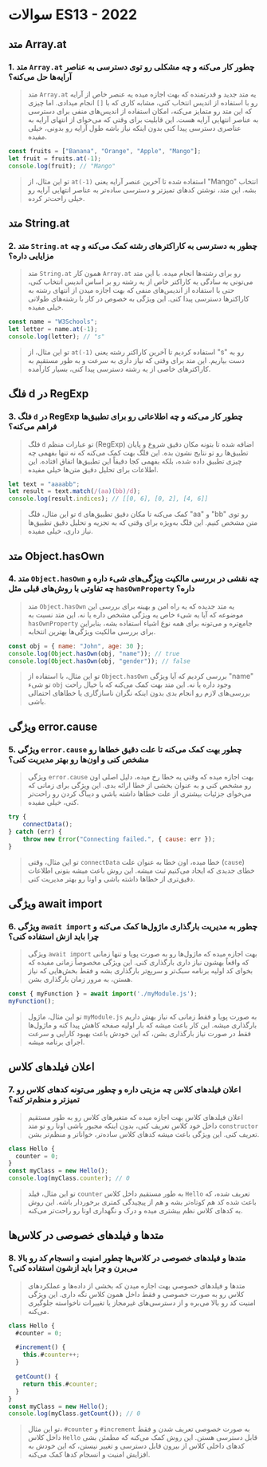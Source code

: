 # سوالات ES13 - 2022

## متد Array.at

### 1. متد `Array.at` چطور کار می‌کنه و چه مشکلی رو توی دسترسی به عناصر آرایه‌ها حل می‌کنه؟
>متد  `Array.at` یه متد جدید و قدرتمنده که بهت اجازه میده یه عنصر خاص از آرایه رو با استفاده از اندیس انتخاب کنی، مشابه کاری که با `[]` انجام میدادی. اما چیزی که این متد رو متمایز می‌کنه، امکان استفاده از اندیس‌های منفی برای دسترسی به عناصر انتهایی آرایه هست. این قابلیت برای وقتی که می‌خوای از انتهای آرایه به عناصری دسترسی پیدا کنی بدون اینکه نیاز باشه طول آرایه رو بدونی، خیلی مفیده.

```javascript
const fruits = ["Banana", "Orange", "Apple", "Mango"];
let fruit = fruits.at(-1);
console.log(fruit); // "Mango"
```

> تو این مثال، از `at(-1)` استفاده شده تا آخرین عنصر آرایه یعنی "Mango" انتخاب بشه. این متد، نوشتن کدهای تمیزتر و دسترسی ساده‌تر به عناصر انتهایی آرایه رو خیلی راحت‌تر کرده.

## متد String.at

### 2. متد `String.at` چطور به دسترسی به کاراکترهای رشته کمک می‌کنه و چه مزایایی داره؟
> متد `String.at` همون کار `Array.at` رو برای رشته‌ها انجام میده. با این متد می‌تونی به سادگی یه کاراکتر خاص از یه رشته رو بر اساس اندیس انتخاب کنی، حتی با استفاده از اندیس‌های منفی که بهت اجازه میدن از انتهای رشته به کاراکترها دسترسی پیدا کنی. این ویژگی به خصوص در کار با رشته‌های طولانی خیلی مفیده.

```javascript
const name = "W3Schools";
let letter = name.at(-1);
console.log(letter); // "s"
```

> تو این مثال، از `at(-1)` استفاده کردیم تا آخرین کاراکتر رشته یعنی "s" رو به دست بیاریم. این متد برای وقتی که نیاز داری به سرعت و به طور مستقیم به کاراکترهای خاصی از یه رشته دسترسی پیدا کنی، بسیار کارآمده.

## فلگ d در RegExp

### 3. فلگ `d` در RegExp چطور کار می‌کنه و چه اطلاعاتی رو برای تطبیق‌ها فراهم می‌کنه؟
> فلگ `d` تو عبارات منظم (RegExp) اضافه شده تا بتونه مکان دقیق شروع و پایان تطبیق‌ها رو تو نتایج نشون بده. این فلگ بهت کمک می‌کنه که نه تنها بفهمی چه چیزی تطبیق داده شده، بلکه بفهمی کجا دقیقاً این تطبیق‌ها اتفاق افتاده. این اطلاعات برای تحلیل دقیق متن‌ها خیلی مفیده.

```javascript
let text = "aaaabb";
let result = text.match(/(aa)(bb)/d);
console.log(result.indices); // [[0, 6], [0, 2], [4, 6]]
```

> تو این مثال، فلگ `d` کمک می‌کنه تا مکان دقیق تطبیق‌های "aa" و "bb" رو توی متن مشخص کنیم. این فلگ به‌ویژه برای وقتی که به تجزیه و تحلیل دقیق تطبیق‌ها نیاز داری، خیلی مفیده.

## متد Object.hasOwn

### 4. متد `Object.hasOwn` چه نقشی در بررسی مالکیت ویژگی‌های شیء داره و چه تفاوتی با روش‌های قبلی مثل `hasOwnProperty` داره؟
> متد `Object.hasOwn` یه متد جدیده که یه راه امن و بهینه برای بررسی این موضوعه که آیا یه شیء خاص یه ویژگی مشخص داره یا نه. این متد نسبت به `hasOwnProperty` جامع‌تره و می‌تونه برای همه نوع اشیاء استفاده بشه، بنابراین برای بررسی مالکیت ویژگی‌ها بهترین انتخابه.

```javascript
const obj = { name: "John", age: 30 };
console.log(Object.hasOwn(obj, "name")); // true
console.log(Object.hasOwn(obj, "gender")); // false
```

> تو این مثال، با استفاده از `Object.hasOwn` بررسی کردیم که آیا ویژگی "name" تو شیء `obj` وجود داره یا نه. این متد بهت کمک می‌کنه که با خیال راحت بررسی‌های لازم رو انجام بدی بدون اینکه نگران ناسازگاری یا خطاهای احتمالی باشی.

## ویژگی error.cause

### 5. ویژگی `error.cause` چطور بهت کمک می‌کنه تا علت دقیق خطاها رو مشخص کنی و اون‌ها رو بهتر مدیریت کنی؟
> ویژگی `error.cause` بهت اجازه میده که وقتی یه خطا رخ میده، دلیل اصلی اون رو مشخص کنی و به عنوان بخشی از خطا ارائه بدی. این ویژگی برای زمانی که می‌خوای جزئیات بیشتری از علت خطاها داشته باشی و دیباگ کردن رو راحت‌تر کنی، خیلی مفیده.

```javascript
try {
    connectData();
} catch (err) {
    throw new Error("Connecting failed.", { cause: err });
}
```

> تو این مثال، وقتی `connectData` خطا میده، اون خطا به عنوان علت (`cause`) خطای جدیدی که ایجاد می‌کنیم ثبت میشه. این روش باعث میشه بتونی اطلاعات دقیق‌تری از خطاها داشته باشی و اونا رو بهتر مدیریت کنی.

## ویژگی await import

### 6. ویژگی `await import` چطور به مدیریت بارگذاری ماژول‌ها کمک می‌کنه و چرا باید ازش استفاده کنی؟
> ویژگی `await import` بهت اجازه میده که ماژول‌ها رو به صورت پویا و تنها زمانی که واقعاً بهشون نیاز داری بارگذاری کنی. این ویژگی مخصوصاً زمانی مفیده که بخوای کد اولیه برنامه سبک‌تر و سریع‌تر بارگذاری بشه و فقط بخش‌هایی که نیاز هستن، به مرور زمان بارگذاری بشن.

```javascript
const { myFunction } = await import('./myModule.js');
myFunction();
```

> تو این مثال، ماژول `myModule.js` به صورت پویا و فقط زمانی که نیاز بهش داریم بارگذاری میشه. این کار باعث میشه که بار اولیه صفحه کاهش پیدا کنه و ماژول‌ها فقط در صورت نیاز بارگذاری بشن، که این خودش باعث بهبود کارایی و سرعت اجرای برنامه میشه.

## اعلان فیلدهای کلاس

### 7. اعلان فیلدهای کلاس چه مزیتی داره و چطور می‌تونه کدهای کلاس رو تمیزتر و منظم‌تر کنه؟
> اعلان فیلدهای کلاس بهت اجازه میده که متغیرهای کلاس رو به طور مستقیم داخل خود کلاس تعریف کنی، بدون اینکه مجبور باشی اونا رو تو متد `constructor` تعریف کنی. این ویژگی باعث میشه کدهای کلاس ساده‌تر، خواناتر و منظم‌تر بشن.

```javascript
class Hello {
  counter = 0;
}
const myClass = new Hello();
console.log(myClass.counter); // 0
```

> تو این مثال، فیلد `counter` به طور مستقیم داخل کلاس `Hello` تعریف شده، که باعث شده کد هم کوتاه‌تر بشه و هم از پیچیدگی کمتری برخوردار باشه. این روش به کدهای کلاس نظم بیشتری میده و درک و نگهداری اونا رو راحت‌تر می‌کنه.

## متدها و فیلدهای خصوصی در کلاس‌ها

### 8. متدها و فیلدهای خصوصی در کلاس‌ها چطور امنیت و انسجام کد رو بالا می‌برن و چرا باید ازشون استفاده کنی؟
> متدها و فیلدهای خصوصی بهت اجازه میدن که بخشی از داده‌ها و عملکردهای کلاس رو به صورت خصوصی و فقط داخل همون کلاس نگه داری. این ویژگی امنیت کد رو بالا می‌بره و از دسترسی‌های غیرمجاز یا تغییرات ناخواسته جلوگیری می‌کنه.

```javascript
class Hello {
  #counter = 0;

  #increment() {
    this.#counter++;
  }

  getCount() {
    return this.#counter;
  }
}
const myClass = new Hello();
console.log(myClass.getCount()); // 0
```

> تو این مثال، `#counter` و `#increment` به صورت خصوصی تعریف شدن و فقط داخل کلاس `Hello` قابل دسترسی هستن. این روش کمک می‌کنه که مطمئن بشی کدهای داخلی کلاس از بیرون قابل دسترسی و تغییر نیستن، که این خودش به افزایش امنیت و انسجام کدها کمک می‌کنه.
